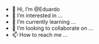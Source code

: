 - 👋 Hi, I’m @Eduardo 
- 👀 I’m interested in ...
- 🌱 I’m currently learning ...
- 💞️ I’m looking to collaborate on ...
- 📫 How to reach me ...

<!---
KnaitSakuray/KnaitSakuray is a ✨ special ✨ repository because its `README.md` (this file) appears on your GitHub profile.
You can click the Preview link to take a look at your changes.
--->
